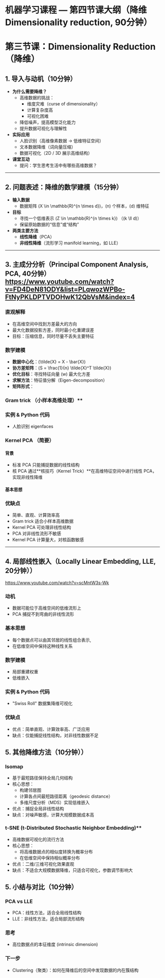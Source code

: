 # 机器学习课程 — 第四节课大纲（降维 Dimensionality reduction, 90分钟）

# 第三节课：Dimensionality Reduction（降维）

## 1. 导入与动机（10分钟）
- **为什么需要降维？**
  - 高维数据的挑战：
    - 维度灾难（curse of dimensionality）
    - 计算复杂度高
    - 可视化困难
  - 降低噪声，提高模型泛化能力
  - 提升数据可视化与理解性
- **实际应用**
  - 人脸识别（高维像素数据 → 低维特征空间）
  - 文本数据降维（词向量压缩）
  - 数据可视化（2D / 3D 展示高维结构）
- **课堂互动**
  - 提问：学生思考生活中有哪些高维数据？

---

## 2. 问题表述：降维的数学建模（15分钟）
- **输入数据**  
  - 数据矩阵 \(X \in \mathbb{R}^{n \times d}\)，\(n\) 个样本，\(d\) 维特征
- **目标**  
  - 寻找一个低维表示 \(Z \in \mathbb{R}^{n \times k}\) （\(k \ll d\)）
  - 保留原始数据的“信息”或“结构”
- **两类主要方法**
  - **线性降维**（PCA）
  - **非线性降维**（流形学习 manifold learning，如 LLE）

---

## 3. 主成分分析（Principal Component Analysis, PCA, 40分钟） https://www.youtube.com/watch?v=FD4DeN81ODY&list=PLqwozWPBo-FtNyPKLDPTVDOHwK12QbVsM&index=4

### 直观解释
- 在高维空间中找到方差最大的方向
- 最大化数据投影方差，同时最小化重建误差
- 目标：压缩信息，同时尽量不丢失主要特征

### 数学建模
- **数据中心化**：\(\tilde{X} = X - \bar{X}\)
- **协方差矩阵**：\(S = \frac{1}{n} \tilde{X}^T \tilde{X}\)
- **优化目标**：寻找特征向量 \(w\) 最大化方差 
- **求解方法**：特征值分解（Eigen-decomposition）
- **矩阵形式**：

### Gram trick （小样本高维处理）**

### 实例 & Python 代码
- 人脸识别 eigenfaces

### Kernel PCA （简要）
#### 背景
- 标准 PCA 只能捕捉数据的线性结构
- 核 PCA 通过**核技巧（Kernel Trick）**在高维特征空间中进行线性 PCA，实现非线性降维
#### 基本思想

### 优缺点
- 简单、直观、计算效率高
- Gram trick 适合小样本高维数据
- Kernel PCA 可处理非线性结构
- PCA 对非线性流形不敏感
- Kernel PCA 计算量大，对核函数敏感
---

## 4. 局部线性嵌入（Locally Linear Embedding, LLE, 20分钟））
https://www.youtube.com/watch?v=scMntW3s-Wk
### 动机
- 数据可能位于高维空间的低维流形上
- PCA 捕捉不到弯曲的非线性流形

### 基本思想
- 每个数据点可以由其邻居的线性组合表示,
- 在低维空间中保持这种线性关系

### 数学建模
- 局部重建权重
- 低维嵌入

### 实例 & Python 代码
- "Swiss Roll" 数据集降维可视化

### 优缺点
- 优点：简单直观、计算效率高、广泛应用
- 缺点：仅能捕捉线性结构，对非线性数据不足

## 5. 其他降维方法（10分钟））

### Isomap
  - 基于最短路径保持全局几何结构
  - 核心思想：
    - 构建邻居图
    - 计算各点间最短路径距离（geodesic distance）
    - 多维尺度分析（MDS）实现低维嵌入
  - 优点：捕捉全局非线性结构
  - 缺点：对噪声敏感，计算大规模数据成本高

### t-SNE (t-Distributed Stochastic Neighbor Embedding)**
  - 高维数据可视化的流行方法
  - 核心思想：
    - 将高维数据点的相似度转换为概率分布
    - 在低维空间中保持相似概率分布
  - 优点：二维/三维可视化效果直观
  - 缺点：不适合大规模数据降维，只适合可视化，参数调节影响大

## 5. 小结与对比（10分钟）

### PCA vs LLE
- PCA：线性方法，适合全局线性结构
- LLE：非线性方法，适合局部流形结构

### 思考
- 高位数据点的本征维度 (intrinsic dimension)

### 下一步
- Clustering（聚类）：如何在降维后的空间中发现数据的内在簇结构
